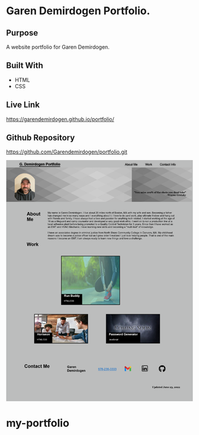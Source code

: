# Garen Demirdogen Portfolio.

## Purpose
A website portfolio for Garen Demirdogen.

## Built With
* HTML
* CSS

## Live Link
https://garendemirdogen.github.io/portfolio/

## Github Repository
https://github.com/Garendemirdogen/portfolio.git

![alt text](./assets/images/Portfolio%20Screenshot.png "Screenshot of my portfolio")
# my-portfolio
